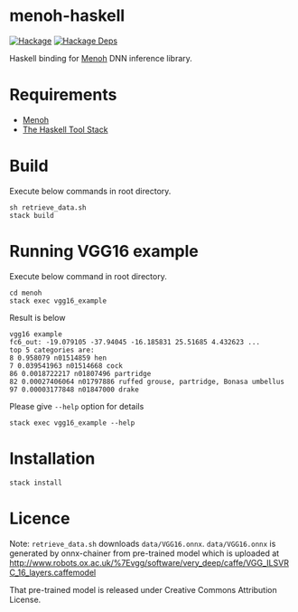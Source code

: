 # menoh-haskell

[![Hackage](https://img.shields.io/hackage/v/menoh.svg)](https://hackage.haskell.org/package/menoh)
[![Hackage Deps](https://img.shields.io/hackage-deps/v/menoh.svg)](http://packdeps.haskellers.com/reverse/menoh)

Haskell binding for [Menoh](https://github.com/pfnet-research/menoh/) DNN inference library.

# Requirements

- [Menoh](https://github.com/pfnet-research/menoh/)
- [The Haskell Tool Stack](https://www.haskellstack.org/)

# Build

Execute below commands in root directory.

```
sh retrieve_data.sh
stack build
```

# Running VGG16 example

Execute below command in root directory.

```
cd menoh
stack exec vgg16_example
```

Result is below

```
vgg16 example
fc6_out: -19.079105 -37.94045 -16.185831 25.51685 4.432623 ...
top 5 categories are:
8 0.958079 n01514859 hen
7 0.039541963 n01514668 cock
86 0.0018722217 n01807496 partridge
82 0.00027406064 n01797886 ruffed grouse, partridge, Bonasa umbellus
97 0.00003177848 n01847000 drake
```

Please give `--help` option for details

```
stack exec vgg16_example --help
```

# Installation

```
stack install
```

# Licence

Note: `retrieve_data.sh` downloads `data/VGG16.onnx`. `data/VGG16.onnx` is generated by onnx-chainer from pre-trained model which is uploaded
at http://www.robots.ox.ac.uk/%7Evgg/software/very_deep/caffe/VGG_ILSVRC_16_layers.caffemodel

That pre-trained model is released under Creative Commons Attribution License.
